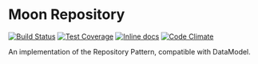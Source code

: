 Moon Repository
===============
[![Build Status](https://travis-ci.org/polyfox/moon-repository.svg?branch=master)](https://travis-ci.org/polyfox/moon-repository)
[![Test Coverage](https://codeclimate.com/github/polyfox/moon-repository/badges/coverage.svg)](https://codeclimate.com/github/polyfox/moon-repository)
[![Inline docs](http://inch-ci.org/github/polyfox/moon-repository.svg?branch=master)](http://inch-ci.org/github/polyfox/moon-repository)
[![Code Climate](https://codeclimate.com/github/polyfox/moon-repository/badges/gpa.svg)](https://codeclimate.com/github/polyfox/moon-repository)

An implementation of the Repository Pattern, compatible with DataModel.
